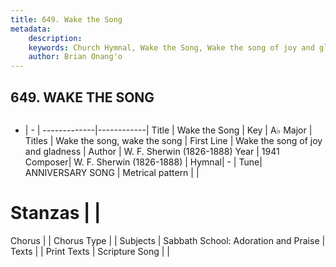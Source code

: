 ```yaml
---
title: 649. Wake the Song
metadata:
    description: 
    keywords: Church Hymnal, Wake the Song, Wake the song of joy and gladness, Wake the song, wake the song
    author: Brian Onang'o
---
```



## 649. WAKE THE SONG

```txt

```

- |   -  |
-------------|------------|
Title | Wake the Song |
Key | A♭ Major |
Titles | Wake the song, wake the song |
First Line | Wake the song of joy and gladness |
Author | W. F. Sherwin (1826-1888)
Year | 1941
Composer| W. F. Sherwin (1826-1888) |
Hymnal|  - |
Tune| ANNIVERSARY SONG  |
Metrical pattern | |
# Stanzas |  |
Chorus |  |
Chorus Type |  |
Subjects | Sabbath School: Adoration and Praise |
Texts |  |
Print Texts | 
Scripture Song |  |
  
